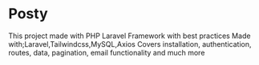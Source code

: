 # Posty
This project made with PHP Laravel Framework with best practices
Made with;Laravel,Tailwindcss,MySQL,Axios
Covers installation, authentication, routes, data, pagination, email functionality and much more

